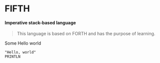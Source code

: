 # FIFTH
#### Imperative stack-based language

> This language is based on FORTH and has the purpose of learning.
  
Some Hello world
```
"Hello, world"
PRINTLN
```